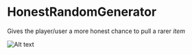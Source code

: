 # HonestRandomGenerator
Gives the player/user a more honest chance to pull a rarer *item*

![Alt text](https://imgur.com/HTtxwUa "Screenshot Example")
